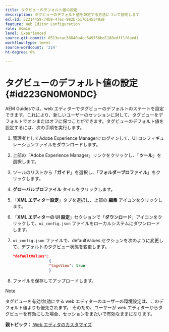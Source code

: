 ```yaml
---
title: タグビューのデフォルト値の設定
description: タグビューのデフォルト値を設定する方法について説明します
exl-id: 52214459-74b8-47ec-982b-6176145348a8
feature: Web Editor Configuration
role: Admin
level: Experienced
source-git-commit: 0513ecac38840a4cc649758bd1180edff1f8aed1
workflow-type: tm+mt
source-wordcount: '214'
ht-degree: 0%

---
```


# タグビューのデフォルト値の設定 {#id223GN0M0NDC}

AEM Guidesでは、web エディターでタグビューのデフォルトのステートを設定できます。これにより、新しいユーザーのセッションに対して、タグビューをデフォルトでオンまたはオフに保つことができます。タグビューのデフォルト値を設定するには、次の手順を実行します。

1. 管理者としてAdobe Experience Managerにログインして、UI コンフィギュレーションファイルをダウンロードします。
1. 上部の「Adobe Experience Manager」リンクをクリックし、「**ツール**」を選択します。
1. ツールのリストから「**ガイド**」を選択し、「**フォルダープロファイル**」をクリックします。
1. **グローバルプロファイル** タイルをクリックします。
1. 「**XML エディター設定**」タブを選択し、上部の **編集** アイコンをクリックします。
1. 「**XML エディターの UI 設定**」セクションで「**ダウンロード**」アイコンをクリックして、`ui_config.json` ファイルをローカルシステムにダウンロードします。
1. `ui_config.json` ファイルで、defaultValues セクションを次のように変更して、デフォルトのタグビュー状態を変更します。

   ```json
   "defaultValues":
                   {
                   "tagsView": true
                   }
   ```

1. ファイルを保存してアップロードします。

>[!NOTE]
>
> タグビューを有効/無効にする web エディターのユーザーの環境設定は、このデフォルト値よりも優先されます。 そのため、ユーザーが web エディターからタグビューを有効にした場合、セッションをまたいで有効なままになります。

**親トピック：**&#x200B;[ Web エディタのカスタマイズ ](conf-web-editor.md)
